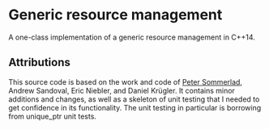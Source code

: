 Generic resource management
===========================

A one-class implementation of a generic resource management in C++14.

Attributions
------------

This source code is based on the work and code of [Peter
Sommerlad](http://tinyurl.com/hpzgalw), Andrew Sandoval, Eric Niebler, and
Daniel Krügler. It contains minor additions and changes, as well as a skeleton
of unit testing that I needed to get confidence in its functionality. The unit
testing in particular is borrowing from unique_ptr unit tests.
